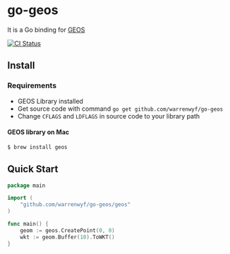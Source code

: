 go-geos
=========

It is a Go binding for [GEOS](http://trac.osgeo.org/geos/)

[![CI Status](https://travis-ci.org/warrenwyf/go-geos.png?branch=master)](https://travis-ci.org/warrenwyf/go-geos)


Install
-------

### Requirements

 * GEOS Library installed
 * Get source code with command `go get github.com/warrenwyf/go-geos`
 * Change `CFLAGS` and `LDFLAGS` in source code to your library path


#### GEOS library on Mac

```bash
$ brew install geos
```


Quick Start
-----------

```go
package main

import (
	"github.com/warrenwyf/go-geos/geos"
)

func main() {
	geom := geos.CreatePoint(0, 0)
	wkt := geom.Buffer(10).ToWKT()
}
```